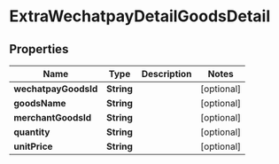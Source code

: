 
# ExtraWechatpayDetailGoodsDetail

## Properties
Name | Type | Description | Notes
------------ | ------------- | ------------- | -------------
**wechatpayGoodsId** | **String** |  |  [optional]
**goodsName** | **String** |  |  [optional]
**merchantGoodsId** | **String** |  |  [optional]
**quantity** | **String** |  |  [optional]
**unitPrice** | **String** |  |  [optional]



